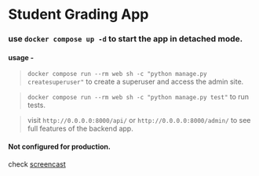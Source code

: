 # Student Grading App

### use `docker compose up -d` to start the app in detached mode.

#### usage -

> `docker compose run --rm web sh -c "python manage.py createsuperuser"` to create a superuser and access the admin site.

> `docker compose run --rm web sh -c "python manage.py test"` to run tests.

> visit `http://0.0.0.0:8000/api/` or `http://0.0.0.0:8000/admin/` to see full features of the backend app.

#### Not configured for production.

check [screencast](https://youtu.be/6_6Hh_6WRC0)
